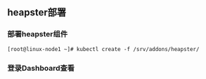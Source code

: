 ## heapster部署

### 部署heapster组件

```
[root@linux-node1 ~]# kubectl create -f /srv/addons/heapster/

```

### 登录Dashboard查看
